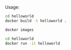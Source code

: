 Usage:

```shell:build.sh
cd helloworld
docker build -t helloworld .
```

```shell:confirm.sh
docker images
```

```shell:run.sh
cd helloworld
docker run -it helloworld
```

```shell:push_ecr.sh
```

```shell:run_task.sh
```
